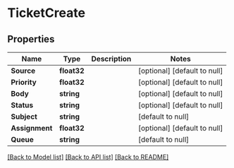 # TicketCreate

## Properties
Name | Type | Description | Notes
------------ | ------------- | ------------- | -------------
**Source** | **float32** |  | [optional] [default to null]
**Priority** | **float32** |  | [optional] [default to null]
**Body** | **string** |  | [optional] [default to null]
**Status** | **string** |  | [optional] [default to null]
**Subject** | **string** |  | [default to null]
**Assignment** | **float32** |  | [optional] [default to null]
**Queue** | **string** |  | [default to null]

[[Back to Model list]](../README.md#documentation-for-models) [[Back to API list]](../README.md#documentation-for-api-endpoints) [[Back to README]](../README.md)


